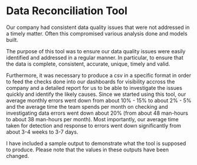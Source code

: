# Data Reconciliation Tool

Our company had consistent data quality issues that were not addressed in a timely matter. Often this compromised various analysis done and models built.
  
The purpose of this tool was to ensure our data quality issues were easily identified and addressed in a regular manner. In particular, to ensure that the data is complete, consistent, accurate, unique, timely and valid.

Furthermore, it was necessary to produce a csv in a specific format in order to feed the checks done into our dashboards for visibility accross the company and a detailed report for us to be able to investigate the issues quickly and identify the likely causes. 
Since we started using this tool, our average monthly errors went down from about 10% - 15% to about 2% - 5% and the average time the team spends per month on checking and investigating data errors went down about 20% (from about 48 man-hours to about 38 man-hours per month). Most importantly, our average time taken for detection and response to errors went down significantly from about 3-4 weeks to 3-7 days. 

I have included a sample output to demonstrate what the tool is supposed to produce. Please note that the values in these outputs have been changed.


	


